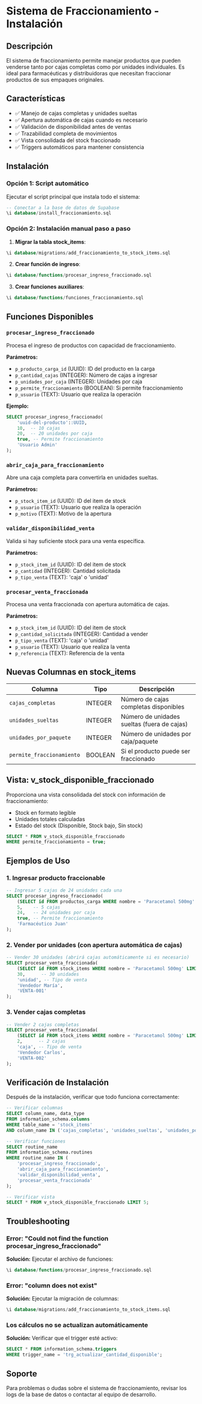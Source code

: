# Sistema de Fraccionamiento - Instalación

## Descripción
El sistema de fraccionamiento permite manejar productos que pueden venderse tanto por cajas completas como por unidades individuales. Es ideal para farmacéuticas y distribuidoras que necesitan fraccionar productos de sus empaques originales.

## Características
- ✅ Manejo de cajas completas y unidades sueltas
- ✅ Apertura automática de cajas cuando es necesario
- ✅ Validación de disponibilidad antes de ventas
- ✅ Trazabilidad completa de movimientos
- ✅ Vista consolidada del stock fraccionado
- ✅ Triggers automáticos para mantener consistencia

## Instalación

### Opción 1: Script automático
Ejecutar el script principal que instala todo el sistema:

```sql
-- Conectar a la base de datos de Supabase
\i database/install_fraccionamiento.sql
```

### Opción 2: Instalación manual paso a paso

1. **Migrar la tabla stock_items**:
```sql
\i database/migrations/add_fraccionamiento_to_stock_items.sql
```

2. **Crear función de ingreso**:
```sql
\i database/functions/procesar_ingreso_fraccionado.sql
```

3. **Crear funciones auxiliares**:
```sql
\i database/functions/funciones_fraccionamiento.sql
```

## Funciones Disponibles

### `procesar_ingreso_fraccionado`
Procesa el ingreso de productos con capacidad de fraccionamiento.

**Parámetros:**
- `p_producto_carga_id` (UUID): ID del producto en la carga
- `p_cantidad_cajas` (INTEGER): Número de cajas a ingresar
- `p_unidades_por_caja` (INTEGER): Unidades por caja
- `p_permite_fraccionamiento` (BOOLEAN): Si permite fraccionamiento
- `p_usuario` (TEXT): Usuario que realiza la operación

**Ejemplo:**
```sql
SELECT procesar_ingreso_fraccionado(
    'uuid-del-producto'::UUID,
    10,  -- 10 cajas
    20,  -- 20 unidades por caja
    true, -- Permite fraccionamiento
    'Usuario Admin'
);
```

### `abrir_caja_para_fraccionamiento`
Abre una caja completa para convertirla en unidades sueltas.

**Parámetros:**
- `p_stock_item_id` (UUID): ID del item de stock
- `p_usuario` (TEXT): Usuario que realiza la operación
- `p_motivo` (TEXT): Motivo de la apertura

### `validar_disponibilidad_venta`
Valida si hay suficiente stock para una venta específica.

**Parámetros:**
- `p_stock_item_id` (UUID): ID del item de stock
- `p_cantidad` (INTEGER): Cantidad solicitada
- `p_tipo_venta` (TEXT): 'caja' o 'unidad'

### `procesar_venta_fraccionada`
Procesa una venta fraccionada con apertura automática de cajas.

**Parámetros:**
- `p_stock_item_id` (UUID): ID del item de stock
- `p_cantidad_solicitada` (INTEGER): Cantidad a vender
- `p_tipo_venta` (TEXT): 'caja' o 'unidad'
- `p_usuario` (TEXT): Usuario que realiza la venta
- `p_referencia` (TEXT): Referencia de la venta

## Nuevas Columnas en stock_items

| Columna | Tipo | Descripción |
|---------|------|-------------|
| `cajas_completas` | INTEGER | Número de cajas completas disponibles |
| `unidades_sueltas` | INTEGER | Número de unidades sueltas (fuera de cajas) |
| `unidades_por_paquete` | INTEGER | Número de unidades por caja/paquete |
| `permite_fraccionamiento` | BOOLEAN | Si el producto puede ser fraccionado |

## Vista: v_stock_disponible_fraccionado

Proporciona una vista consolidada del stock con información de fraccionamiento:
- Stock en formato legible
- Unidades totales calculadas
- Estado del stock (Disponible, Stock bajo, Sin stock)

```sql
SELECT * FROM v_stock_disponible_fraccionado 
WHERE permite_fraccionamiento = true;
```

## Ejemplos de Uso

### 1. Ingresar producto fraccionable
```sql
-- Ingresar 5 cajas de 24 unidades cada una
SELECT procesar_ingreso_fraccionado(
    (SELECT id FROM productos_carga WHERE nombre = 'Paracetamol 500mg' LIMIT 1),
    5,    -- 5 cajas
    24,   -- 24 unidades por caja
    true, -- Permite fraccionamiento
    'Farmacéutico Juan'
);
```

### 2. Vender por unidades (con apertura automática de cajas)
```sql
-- Vender 30 unidades (abrirá cajas automáticamente si es necesario)
SELECT procesar_venta_fraccionada(
    (SELECT id FROM stock_items WHERE nombre = 'Paracetamol 500mg' LIMIT 1),
    30,      -- 30 unidades
    'unidad', -- Tipo de venta
    'Vendedor María',
    'VENTA-001'
);
```

### 3. Vender cajas completas
```sql
-- Vender 2 cajas completas
SELECT procesar_venta_fraccionada(
    (SELECT id FROM stock_items WHERE nombre = 'Paracetamol 500mg' LIMIT 1),
    2,      -- 2 cajas
    'caja', -- Tipo de venta
    'Vendedor Carlos',
    'VENTA-002'
);
```

## Verificación de Instalación

Después de la instalación, verificar que todo funciona correctamente:

```sql
-- Verificar columnas
SELECT column_name, data_type 
FROM information_schema.columns 
WHERE table_name = 'stock_items' 
AND column_name IN ('cajas_completas', 'unidades_sueltas', 'unidades_por_paquete', 'permite_fraccionamiento');

-- Verificar funciones
SELECT routine_name 
FROM information_schema.routines 
WHERE routine_name IN (
    'procesar_ingreso_fraccionado',
    'abrir_caja_para_fraccionamiento',
    'validar_disponibilidad_venta',
    'procesar_venta_fraccionada'
);

-- Verificar vista
SELECT * FROM v_stock_disponible_fraccionado LIMIT 5;
```

## Troubleshooting

### Error: "Could not find the function procesar_ingreso_fraccionado"
**Solución:** Ejecutar el archivo de funciones:
```sql
\i database/functions/procesar_ingreso_fraccionado.sql
```

### Error: "column does not exist"
**Solución:** Ejecutar la migración de columnas:
```sql
\i database/migrations/add_fraccionamiento_to_stock_items.sql
```

### Los cálculos no se actualizan automáticamente
**Solución:** Verificar que el trigger esté activo:
```sql
SELECT * FROM information_schema.triggers 
WHERE trigger_name = 'trg_actualizar_cantidad_disponible';
```

## Soporte
Para problemas o dudas sobre el sistema de fraccionamiento, revisar los logs de la base de datos o contactar al equipo de desarrollo.
